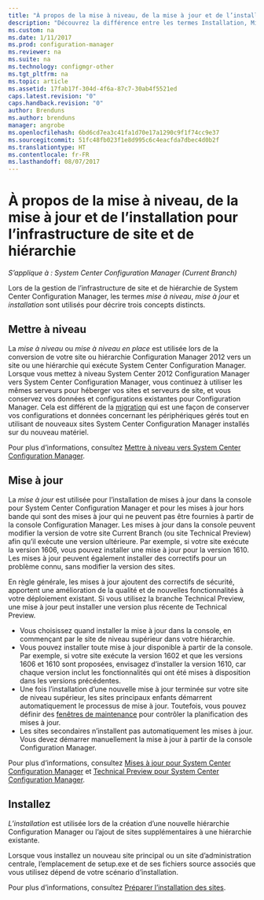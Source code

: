 ```yaml
---
title: "À propos de la mise à niveau, de la mise à jour et de l’installation | Microsoft Docs"
description: "Découvrez la différence entre les termes Installation, Mise à jour et Mise à niveau, lors de la gestion de l’infrastructure Configuration Manager."
ms.custom: na
ms.date: 1/11/2017
ms.prod: configuration-manager
ms.reviewer: na
ms.suite: na
ms.technology: configmgr-other
ms.tgt_pltfrm: na
ms.topic: article
ms.assetid: 17fab17f-304d-4f6a-87c7-30ab4f5521ed
caps.latest.revision: "0"
caps.handback.revision: "0"
author: Brenduns
ms.author: brenduns
manager: angrobe
ms.openlocfilehash: 6bd6cd7ea3c41fa1d70e17a1290c9f1f74cc9e37
ms.sourcegitcommit: 51fc48fb023f1e8d995c6c4eacfda7dbec4d0b2f
ms.translationtype: HT
ms.contentlocale: fr-FR
ms.lasthandoff: 08/07/2017
---
```

# <a name="about-upgrade-update-and-install-for-site-and-hierarchy-infrastructure"></a>À propos de la mise à niveau, de la mise à jour et de l’installation pour l’infrastructure de site et de hiérarchie

*S’applique à : System Center Configuration Manager (Current Branch)*


Lors de la gestion de l’infrastructure de site et de hiérarchie de System Center Configuration Manager, les termes *mise à niveau*, *mise à jour* et *installation* sont utilisés pour décrire trois concepts distincts.

## <a name="upgrade"></a>Mettre à niveau
La *mise à niveau* ou *mise à niveau en place* est utilisée lors de la conversion de votre site ou hiérarchie Configuration Manager 2012 vers un site ou une hiérarchie qui exécute System Center Configuration Manager.
Lorsque vous mettez à niveau System Center 2012 Configuration Manager vers System Center Configuration Manager, vous continuez à utiliser les mêmes serveurs pour héberger vos sites et serveurs de site, et vous conservez vos données et configurations existantes pour Configuration Manager.  Cela est différent de la [migration](/sccm/core/migration/migrate-data-between-hierarchies) qui est une façon de conserver vos configurations et données concernant les périphériques gérés tout en utilisant de nouveaux sites System Center Configuration Manager installés sur du nouveau matériel.

Pour plus d’informations, consultez [Mettre à niveau vers System Center Configuration Manager](/sccm/core/servers/deploy/install/upgrade-to-configuration-manager).



## <a name="update"></a>Mise à jour
La *mise à jour* est utilisée pour l’installation de mises à jour dans la console pour System Center Configuration Manager et pour les mises à jour hors bande qui sont des mises à jour qui ne peuvent pas être fournies à partir de la console Configuration Manager. Les mises à jour dans la console peuvent modifier la version de votre site Current Branch (ou site Technical Preview) afin qu’il exécute une version ultérieure. Par exemple, si votre site exécute la version 1606, vous pouvez installer une mise à jour pour la version 1610. Les mises à jour peuvent également installer des correctifs pour un problème connu, sans modifier la version des sites.      

En règle générale, les mises à jour ajoutent des correctifs de sécurité, apportent une amélioration de la qualité et de nouvelles fonctionnalités à votre déploiement existant. Si vous utilisez la branche Technical Preview, une mise à jour peut installer une version plus récente de Technical Preview.
-   Vous choisissez quand installer la mise à jour dans la console, en commençant par le site de niveau supérieur dans votre hiérarchie.
- Vous pouvez installer toute mise à jour disponible à partir de la console. Par exemple, si votre site exécute la version 1602 et que les versions 1606 et 1610 sont proposées, envisagez d’installer la version 1610, car chaque version inclut les fonctionnalités qui ont été mises à disposition dans les versions précédentes.
- Une fois l’installation d’une nouvelle mise à jour terminée sur votre site de niveau supérieur, les sites principaux enfants démarrent automatiquement le processus de mise à jour. Toutefois, vous pouvez définir des [fenêtres de maintenance](/sccm/core/servers/manage/install-in-console-updates#a-namebkmkservicewindowa-service-windows-for-site-servers) pour contrôler la planification des mises à jour.
- Les sites secondaires n’installent pas automatiquement les mises à jour. Vous devez démarrer manuellement la mise à jour à partir de la console Configuration Manager.

Pour plus d’informations, consultez [Mises à jour pour System Center Configuration Manager](/sccm/core/servers/manage/updates) et [Technical Preview pour System Center Configuration Manager](/sccm/core/get-started/technical-preview).



## <a name="install"></a>Installez
*L’installation* est utilisée lors de la création d’une nouvelle hiérarchie Configuration Manager ou l’ajout de sites supplémentaires à une hiérarchie existante.  

Lorsque vous installez un nouveau site principal ou un site d’administration centrale, l’emplacement de setup.exe et de ses fichiers source associés que vous utilisez dépend de votre scénario d’installation.

Pour plus d’informations, consultez [Préparer l’installation des sites](/sccm/core/servers/deploy/install/prepare-to-install-sites).
